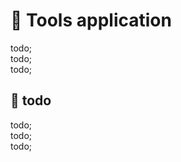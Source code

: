 # 🔨 Tools application

todo; <br/>
todo; <br/>
todo; <br/>

## 🔨 todo

todo; <br/>
todo; <br/>
todo; <br/>
